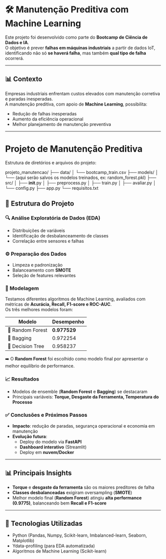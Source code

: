 # 🛠️ Manutenção Preditiva com Machine Learning

Este projeto foi desenvolvido como parte do **Bootcamp de Ciência de Dados e IA**.  
O objetivo é prever **falhas em máquinas industriais** a partir de dados IoT, identificando não só **se haverá falha**, mas também **qual tipo de falha** ocorrerá.

---

## 📊 Contexto

Empresas industriais enfrentam custos elevados com manutenção corretiva e paradas inesperadas.  
A manutenção preditiva, com apoio de **Machine Learning**, possibilita:

- Redução de falhas inesperadas  
- Aumento da eficiência operacional  
- Melhor planejamento de manutenção preventiva  

---
# Projeto de Manutenção Preditiva

Estrutura de diretórios e arquivos do projeto:

projeto_manutencao/
├── data/
│   └── bootcamp_train.csv
├── models/
│   └── (aqui serão salvos os modelos treinados, ex: random_forest.pkl)
├── src/
│   ├── __init__.py
│   ├── preprocess.py
│   ├── train.py
│   ├── avaliar.py
│   └── config.py
├── app.py
└── requisitos.txt

## 📂 Estrutura do Projeto

### 🔍 Análise Exploratória de Dados (EDA)
- Distribuições de variáveis  
- Identificação de desbalanceamento de classes  
- Correlação entre sensores e falhas  

### ⚙️ Preparação dos Dados
- Limpeza e padronização  
- Balanceamento com **SMOTE**  
- Seleção de features relevantes  

### 🤖 Modelagem
Testamos diferentes algoritmos de Machine Learning, avaliados com métricas de **Acurácia, Recall, F1-score e ROC-AUC**.  
Os três melhores modelos foram:

| Modelo          | Desempenho |
|-----------------|------------|
| 🌲 Random Forest | **0.977529** |
| 🧩 Bagging       | 0.972254   |
| 🌳 Decision Tree | 0.958237   |

➡️ O **Random Forest** foi escolhido como modelo final por apresentar o melhor equilíbrio de performance.  

### 📈 Resultados
- Modelos de ensemble (**Random Forest** e **Bagging**) se destacaram  
- Principais variáveis: **Torque, Desgaste da Ferramenta, Temperatura do Processo**  

### ✅ Conclusões e Próximos Passos
- **Impacto**: redução de paradas, segurança operacional e economia em manutenção  
- **Evolução futura**:  
  - Deploy do modelo via **FastAPI**  
  - **Dashboard interativo** (Streamlit)  
  - Deploy em **nuvem/Docker**  

---

## 📊 Principais Insights
- **Torque** e **desgaste da ferramenta** são os maiores preditores de falha  
- **Classes desbalanceadas** exigiram oversampling (**SMOTE**)  
- Melhor modelo final (**Random Forest**) atingiu **alta performance (0.9775)**, balanceando bem **Recall e F1-score**  

---

## 🚀 Tecnologias Utilizadas
- Python (Pandas, Numpy, Scikit-learn, Imbalanced-learn, Seaborn, Matplotlib)  
- Ydata-profiling (para EDA automatizada)  
- Algoritmos de Machine Learning (Scikit-learn)  



